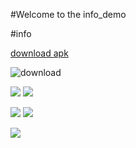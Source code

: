 #Welcome to the info_demo


        
#info

[download  apk](http://fir.im/8juq)

![download](https://github.com/tengbinlive/info_demo/blob/master/investment/image/download.png)


![](https://github.com/tengbinlive/info_demo/blob/master/investment/image/device-2016-04-25-105152.png)                       ![](https://github.com/tengbinlive/info_demo/blob/master/investment/image/device-2016-04-25-105245.png)


![](https://github.com/tengbinlive/info_demo/blob/master/investment/image/device-2016-04-25-105322.png)                      ![](https://github.com/tengbinlive/info_demo/blob/master/investment/image/device-2016-04-25-105443.png)


![](https://github.com/tengbinlive/info_demo/blob/master/investment/image/device-2016-04-25-112920.png)